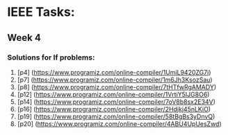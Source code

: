 # IEEE Tasks:
## Week 4

### Solutions for If problems:
1. [p4] (https://www.programiz.com/online-compiler/1UmiL9420ZG7i)
2. [p7] (https://www.programiz.com/online-compiler/1m6Jh3KsozSau)
4. [p8] (https://www.programiz.com/online-compiler/7tHTfwRgAMADY)
5. [p12] (https://www.programiz.com/online-compiler/1VrtiY5IJG8O6)
6. [p14] (https://www.programiz.com/online-compiler/7oV8b8sx2E34V)
7. [p16] (https://www.programiz.com/online-compiler/2Hdjkj45nLKiO)
8. [p19] (https://www.programiz.com/online-compiler/58tBgBs3yDnvQ)
9. [p20] (https://www.programiz.com/online-compiler/4ABU4UpUesZwd)

